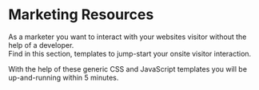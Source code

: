 # Marketing Resources

As a marketer you want to interact with your websites visitor without the help of a developer.  
Find in this section, templates to jump-start your onsite visitor interaction.

With the help of these generic CSS and JavaScript templates you will be up-and-running within 5 minutes.
